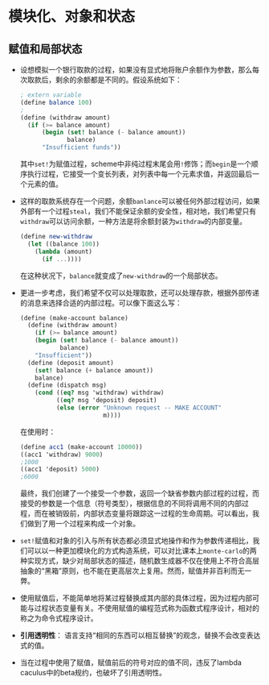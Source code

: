 # 模块化、对象和状态

## 赋值和局部状态

* 设想模拟一个银行取款的过程，如果没有显式地将账户余额作为参数，那么每次取款后，剩余的余额都是不同的。假设系统如下：

  ```scheme
  ; extern variable
  (define balance 100)
  ;
  (define (withdraw amount)
    (if (>= balance amount)
        (begin (set! balance (- balance amount))
               balance)
        "Insufficient funds"))
  ```

  其中`set!`为赋值过程，scheme中非纯过程末尾会用`!`修饰；而`begin`是一个顺序执行过程，它接受一个变长列表，对列表中每一个元素求值，并返回最后一个元素的值。

* 这样的取款系统存在一个问题，余额`banlance`可以被任何外部过程访问，如果外部有一个过程`steal`，我们不能保证余额的安全性，相对地，我们希望只有`withdraw`可以访问余额，一种方法是将余额封装为`withdraw`的内部变量。

  ```scheme
  (define new-withdraw
    (let ((balance 100))
      (lambda (amount)
        (if ...))))
  ```

  在这种状况下，`balance`就变成了`new-withdraw`的一个局部状态。

* 更进一步考虑，我们希望不仅可以处理取款，还可以处理存款，根据外部传递的消息来选择合适的内部过程。可以像下面这么写：

  ```scheme
  (define (make-account balance)
    (define (withdraw amount)
      (if (>= balance amount)
      (begin (set! balance (- balance amount))
             balance)
      "Insufficient"))
    (define (deposit amount)
      (set! balance (+ balance amount))
      balance)
    (define (dispatch msg)
      (cond ((eq? msg 'withdraw) withdraw)
            ((eq? msg 'deposit) deposit)
            (else (error "Unknown request -- MAKE ACCOUNT"
                         m))))
  ```

  在使用时：

  ```scheme
  (define acc1 (make-account 10000))
  ((acc1 'withdraw) 9000)
  ;1000
  ((acc1 'deposit) 5000)
  ;6000
  ```

  最终，我们创建了一个接受一个参数，返回一个缺省参数内部过程的过程，而接受的参数是一个信息（符号类型），根据信息的不同将调用不同的内部过程，而在被销毁前，内部状态变量将跟踪这一过程的生命周期。可以看出，我们做到了用一个过程来构成一个对象。

* `set!`赋值和对象的引入与所有状态都必须显式地操作和作为参数传递相比，我们可以以一种更加模块化的方式构造系统，可以对比课本上`monte-carlo`的两种实现方式，缺少对局部状态的描述，随机数生成器不仅在使用上不符合高层抽象的“黑箱”原则，也不能在更高层次上复用。然而，赋值并非百利而无一弊。
* 使用赋值后，不能简单地将某过程替换成其内部的具体过程，因为过程内部可能与过程状态变量有关。不使用赋值的编程范式称为函数式程序设计，相对的称之为命令式程序设计。
* **引用透明性**： 语言支持“相同的东西可以相互替换”的观念，替换不会改变表达式的值。
* 当在过程中使用了赋值，赋值前后的符号对应的值不同，违反了lambda caculus中的beta规约，也破坏了引用透明性。